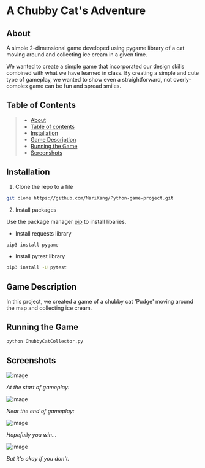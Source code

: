 # A Chubby Cat's Adventure

## About
A simple 2-dimensional game developed using pygame library of a cat moving around and collecting ice cream in a given time.

We wanted to create a simple game that incorporated our design skills combined with what we have learned in class. By creating a simple and cute type of gameplay, we wanted to show even a straightforward, not overly-complex game can be fun and spread smiles.

## Table of Contents
>   * [About](#about)
>   * [Table of contents](#table-of-contents)
>   * [Installation](#installation)
>   * [Game Description](#game-description)
>   * [Running the Game](#running-the-game)
>   * [Screenshots](#screenshots)


## Installation

1. Clone the repo to a file
```bash
git clone https://github.com/MariKang/Python-game-project.git
```

2. Install packages

Use the package manager [pip](https://pip.pypa.io/en/stable/) to install libaries. 

- Install requests library
```bash
pip3 install pygame
```

- Install pytest library
```bash
pip3 install -U pytest
```

## Game Description
In this project, we created a game of a chubby cat 'Pudge' moving around the map and collecting ice cream. 


## Running the Game

```bash
python ChubbyCatCollector.py
```

## Screenshots

![image](https://drive.google.com/uc?export=view&id=1wYXIG-SPNZAbNIImqOfeDbsfqWUm_EU6)

*At the start of gameplay:*

![image](https://drive.google.com/uc?export=view&id=1VSuAVc0k0ZtXJV5413zp_YP-L2WgBDPF)

*Near the end of gameplay:*

![image](https://drive.google.com/uc?export=view&id=1Xss0wi1UCGDNKC3UwMgfxlPt-OkJ-Bvm)

*Hopefully you win...*

![image](https://drive.google.com/uc?export=view&id=1CuyDsXaDHj0VPLDMZwPVc7SxgniVY9dl)

*But it's okay if you don't.*

